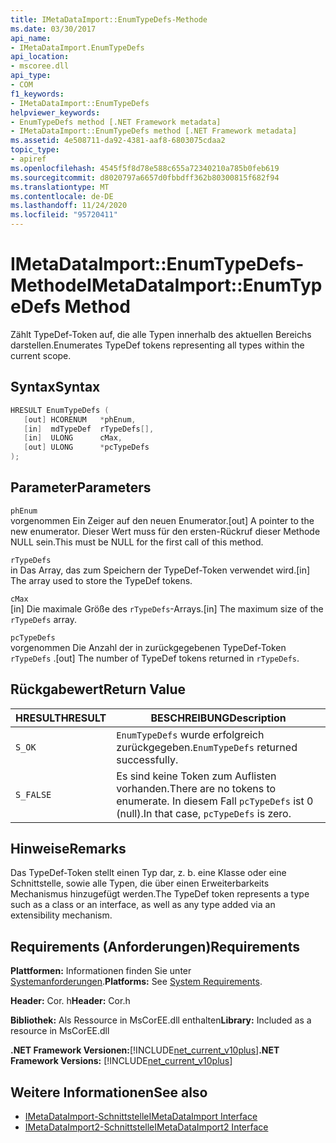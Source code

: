 ```yaml
---
title: IMetaDataImport::EnumTypeDefs-Methode
ms.date: 03/30/2017
api_name:
- IMetaDataImport.EnumTypeDefs
api_location:
- mscoree.dll
api_type:
- COM
f1_keywords:
- IMetaDataImport::EnumTypeDefs
helpviewer_keywords:
- EnumTypeDefs method [.NET Framework metadata]
- IMetaDataImport::EnumTypeDefs method [.NET Framework metadata]
ms.assetid: 4e508711-da92-4381-aaf8-6803075cdaa2
topic_type:
- apiref
ms.openlocfilehash: 4545f5f8d78e588c655a72340210a785b0feb619
ms.sourcegitcommit: d8020797a6657d0fbbdff362b80300815f682f94
ms.translationtype: MT
ms.contentlocale: de-DE
ms.lasthandoff: 11/24/2020
ms.locfileid: "95720411"
---
```

# <a name="imetadataimportenumtypedefs-method"></a><span data-ttu-id="02ff2-102">IMetaDataImport::EnumTypeDefs-Methode</span><span class="sxs-lookup"><span data-stu-id="02ff2-102">IMetaDataImport::EnumTypeDefs Method</span></span>

<span data-ttu-id="02ff2-103">Zählt TypeDef-Token auf, die alle Typen innerhalb des aktuellen Bereichs darstellen.</span><span class="sxs-lookup"><span data-stu-id="02ff2-103">Enumerates TypeDef tokens representing all types within the current scope.</span></span>  
  
## <a name="syntax"></a><span data-ttu-id="02ff2-104">Syntax</span><span class="sxs-lookup"><span data-stu-id="02ff2-104">Syntax</span></span>  
  
```cpp  
HRESULT EnumTypeDefs (  
   [out] HCORENUM   *phEnum,
   [in]  mdTypeDef  rTypeDefs[],  
   [in]  ULONG      cMax,
   [out] ULONG      *pcTypeDefs  
);  
```  
  
## <a name="parameters"></a><span data-ttu-id="02ff2-105">Parameter</span><span class="sxs-lookup"><span data-stu-id="02ff2-105">Parameters</span></span>  

 `phEnum`  
 <span data-ttu-id="02ff2-106">vorgenommen Ein Zeiger auf den neuen Enumerator.</span><span class="sxs-lookup"><span data-stu-id="02ff2-106">[out] A pointer to the new enumerator.</span></span> <span data-ttu-id="02ff2-107">Dieser Wert muss für den ersten-Rückruf dieser Methode NULL sein.</span><span class="sxs-lookup"><span data-stu-id="02ff2-107">This must be NULL for the first call of this method.</span></span>  
  
 `rTypeDefs`  
 <span data-ttu-id="02ff2-108">in Das Array, das zum Speichern der TypeDef-Token verwendet wird.</span><span class="sxs-lookup"><span data-stu-id="02ff2-108">[in] The array used to store the TypeDef tokens.</span></span>  
  
 `cMax`  
 <span data-ttu-id="02ff2-109">[in] Die maximale Größe des `rTypeDefs`-Arrays.</span><span class="sxs-lookup"><span data-stu-id="02ff2-109">[in] The maximum size of the `rTypeDefs` array.</span></span>  
  
 `pcTypeDefs`  
 <span data-ttu-id="02ff2-110">vorgenommen Die Anzahl der in zurückgegebenen TypeDef-Token `rTypeDefs` .</span><span class="sxs-lookup"><span data-stu-id="02ff2-110">[out] The number of TypeDef tokens returned in `rTypeDefs`.</span></span>  
  
## <a name="return-value"></a><span data-ttu-id="02ff2-111">Rückgabewert</span><span class="sxs-lookup"><span data-stu-id="02ff2-111">Return Value</span></span>  
  
|<span data-ttu-id="02ff2-112">HRESULT</span><span class="sxs-lookup"><span data-stu-id="02ff2-112">HRESULT</span></span>|<span data-ttu-id="02ff2-113">BESCHREIBUNG</span><span class="sxs-lookup"><span data-stu-id="02ff2-113">Description</span></span>|  
|-------------|-----------------|  
|`S_OK`|<span data-ttu-id="02ff2-114">`EnumTypeDefs` wurde erfolgreich zurückgegeben.</span><span class="sxs-lookup"><span data-stu-id="02ff2-114">`EnumTypeDefs` returned successfully.</span></span>|  
|`S_FALSE`|<span data-ttu-id="02ff2-115">Es sind keine Token zum Auflisten vorhanden.</span><span class="sxs-lookup"><span data-stu-id="02ff2-115">There are no tokens to enumerate.</span></span> <span data-ttu-id="02ff2-116">In diesem Fall `pcTypeDefs` ist 0 (null).</span><span class="sxs-lookup"><span data-stu-id="02ff2-116">In that case, `pcTypeDefs` is zero.</span></span>|  
  
## <a name="remarks"></a><span data-ttu-id="02ff2-117">Hinweise</span><span class="sxs-lookup"><span data-stu-id="02ff2-117">Remarks</span></span>  

 <span data-ttu-id="02ff2-118">Das TypeDef-Token stellt einen Typ dar, z. b. eine Klasse oder eine Schnittstelle, sowie alle Typen, die über einen Erweiterbarkeits Mechanismus hinzugefügt werden.</span><span class="sxs-lookup"><span data-stu-id="02ff2-118">The TypeDef token represents a type such as a class or an interface, as well as any type added via an extensibility mechanism.</span></span>  
  
## <a name="requirements"></a><span data-ttu-id="02ff2-119">Requirements (Anforderungen)</span><span class="sxs-lookup"><span data-stu-id="02ff2-119">Requirements</span></span>  

 <span data-ttu-id="02ff2-120">**Plattformen:** Informationen finden Sie unter [Systemanforderungen](../../get-started/system-requirements.md).</span><span class="sxs-lookup"><span data-stu-id="02ff2-120">**Platforms:** See [System Requirements](../../get-started/system-requirements.md).</span></span>  
  
 <span data-ttu-id="02ff2-121">**Header:** Cor. h</span><span class="sxs-lookup"><span data-stu-id="02ff2-121">**Header:** Cor.h</span></span>  
  
 <span data-ttu-id="02ff2-122">**Bibliothek:** Als Ressource in MsCorEE.dll enthalten</span><span class="sxs-lookup"><span data-stu-id="02ff2-122">**Library:** Included as a resource in MsCorEE.dll</span></span>  
  
 <span data-ttu-id="02ff2-123">**.NET Framework Versionen:**[!INCLUDE[net_current_v10plus](../../../../includes/net-current-v10plus-md.md)]</span><span class="sxs-lookup"><span data-stu-id="02ff2-123">**.NET Framework Versions:** [!INCLUDE[net_current_v10plus](../../../../includes/net-current-v10plus-md.md)]</span></span>  
  
## <a name="see-also"></a><span data-ttu-id="02ff2-124">Weitere Informationen</span><span class="sxs-lookup"><span data-stu-id="02ff2-124">See also</span></span>

- [<span data-ttu-id="02ff2-125">IMetaDataImport-Schnittstelle</span><span class="sxs-lookup"><span data-stu-id="02ff2-125">IMetaDataImport Interface</span></span>](imetadataimport-interface.md)
- [<span data-ttu-id="02ff2-126">IMetaDataImport2-Schnittstelle</span><span class="sxs-lookup"><span data-stu-id="02ff2-126">IMetaDataImport2 Interface</span></span>](imetadataimport2-interface.md)
